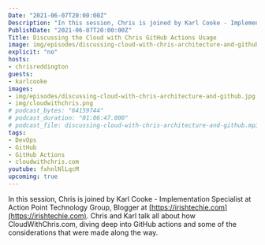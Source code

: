 ```yaml
---
Date: "2021-06-07T20:00:00Z"
Description: "In this session, Chris is joined by Karl Cooke - Implementation Specialist at Action Point Technology Group, Blogger at https://irishtechie.com. Chris and Karl talk all about the CloudWithChris.com architecture and the decisions surrounding the GitHub setup that drive the deployment and management of CloudWithChris.com."
PublishDate: "2021-06-07T20:00:00Z"
Title: Discussing the Cloud with Chris GitHub Actions Usage
image: img/episodes/discussing-cloud-with-chris-architecture-and-github.jpg
explicit: "no"
hosts:
- chrisreddington
guests:
- karlcooke
images:
- img/episodes/discussing-cloud-with-chris-architecture-and-github.jpg
- img/cloudwithchris.png
# podcast_bytes: "64159744"
# podcast_duration: "01:06:47.000"
# podcast_file: discussing-cloud-with-chris-architecture-and-github.mp3
tags:
- DevOps
- GitHub
- GitHub Actions
- cloudwithchris.com
youtube: fxhnlNlLqcM
upcoming: true
---
```

In this session, Chris is joined by Karl Cooke - Implementation Specialist at Action Point Technology Group, Blogger at [https://irishtechie.com](https://irishtechie.com). Chris and Karl talk all about how CloudWithChris.com, diving deep into GitHub actions and some of the considerations that were made along the way.
